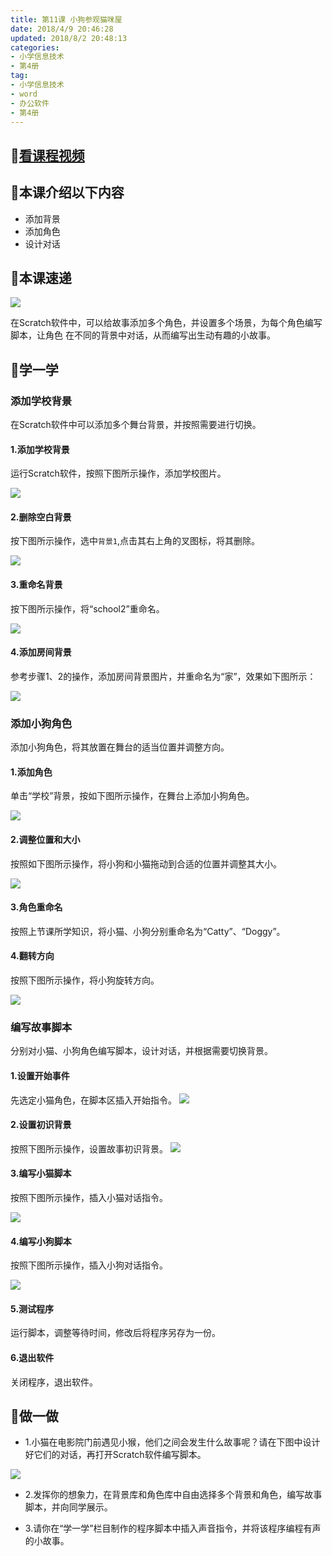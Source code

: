 ```yaml
---
title: 第11课 小狗参观猫咪屋
date: 2018/4/9 20:46:28
updated: 2018/8/2 20:48:13
categories:
- 小学信息技术
- 第4册
tag: 
- 小学信息技术
- word
- 办公软件
- 第4册
---
```


## :cinema:[看课程视频](http://study.163.com)
## :mega:本课介绍以下内容
- 添加背景
- 添加角色
- 设计对话
## :rainbow:本课速递
![]( /courses/ITP4/11.10.png)

<!-- more -->

在Scratch软件中，可以给故事添加多个角色，并设置多个场景，为每个角色编写脚本，让角色
在不同的背景中对话，从而编写出生动有趣的小故事。
## :electric_plug:学一学
### 添加学校背景
在Scratch软件中可以添加多个舞台背景，并按照需要进行切换。
#### 1.添加学校背景
运行Scratch软件，按照下图所示操作，添加学校图片。

![](/courses/ITP4/11.1.png)
#### 2.删除空白背景
按下图所示操作，选中`背景1`,点击其右上角的叉图标，将其删除。

![](/courses/ITP4/11.1.1.png)

#### 3.重命名背景
按下图所示操作，将“school2”重命名。

![](/courses/ITP4/11.2.png)
#### 4.添加房间背景
参考步骤1、2的操作，添加房间背景图片，并重命名为“家”，效果如下图所示：

![](/courses/ITP4/11.3.png)
### 添加小狗角色
添加小狗角色，将其放置在舞台的适当位置并调整方向。
#### 1.添加角色
单击“学校”背景，按如下图所示操作，在舞台上添加小狗角色。

![](/courses/ITP4/11.4.png)
#### 2.调整位置和大小
按照如下图所示操作，将小狗和小猫拖动到合适的位置并调整其大小。

![](/courses/ITP4/11.5.png)
#### 3.角色重命名
按照上节课所学知识，将小猫、小狗分别重命名为“Catty”、“Doggy”。
#### 4.翻转方向
按照下图所示操作，将小狗旋转方向。

![](/courses/ITP4/11.6.png)
### 编写故事脚本
分别对小猫、小狗角色编写脚本，设计对话，并根据需要切换背景。
#### 1.设置开始事件
先选定小猫角色，在脚本区插入开始指令。
![](/courses/ITP4/11.6.1.png)
#### 2.设置初识背景
按照下图所示操作，设置故事初识背景。
![](/courses/ITP4/11.7.png)
#### 3.编写小猫脚本
按照下图所示操作，插入小猫对话指令。

![](/courses/ITP4/11.8.png)
#### 4.编写小狗脚本

按照下图所示操作，插入小狗对话指令。

![](/courses/ITP4/11.9.png)
#### 5.测试程序
运行脚本，调整等待时间，修改后将程序另存为一份。

#### 6.退出软件
关闭程序，退出软件。
## :pencil:做一做
- 1.小猫在电影院门前遇见小猴，他们之间会发生什么故事呢？请在下图中设计好它们的对话，再打开Scratch软件编写脚本。

![](/courses/ITP4/11.11.png)

- 2.发挥你的想象力，在背景库和角色库中自由选择多个背景和角色，编写故事脚本，并向同学展示。

- 3.请你在“学一学”栏目制作的程序脚本中插入声音指令，并将该程序编程有声的小故事。
